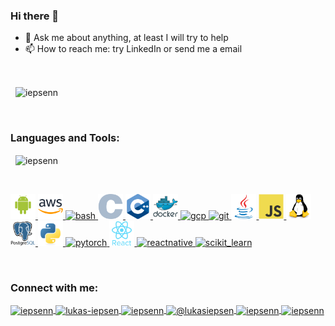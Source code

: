 ### Hi there 👋

<!-- - 🔭 I’m currently working on ... -->
<!-- - 🌱 I’m currently learning ... -->
<!-- - 👯 I’m looking to collaborate on ... -->
<!-- - 🤔 I’m looking for help with ... -->
- 💬 Ask me about anything, at least I will try to help
- 📫 How to reach me: try LinkedIn or send me a email

<br/>
<p>&nbsp;
    <img align="center" src="https://github-readme-stats.vercel.app/api?username=iepsenn&show_icons=true&locale=en" alt="iepsenn" />
</p>
<br/>

<h3 align="left">Languages and Tools:</h3>

<p>&nbsp;
    <img align="center" src="https://github-readme-stats.vercel.app/api/top-langs?username=iepsenn&show_icons=true&locale=en&layout=compact" alt="iepsenn" />
</p><br/>

<p align="left"> 
    <a href="https://developer.android.com" target="_blank">
        <img src="https://raw.githubusercontent.com/devicons/devicon/master/icons/android/android-original-wordmark.svg" alt="android" width="40" height="40"/>
    </a> 
    <a href="https://aws.amazon.com" target="_blank">
        <img src="https://raw.githubusercontent.com/devicons/devicon/master/icons/amazonwebservices/amazonwebservices-original-wordmark.svg" alt="aws" width="40" height="40"/>
    </a> 
    <a href="https://www.gnu.org/software/bash/" target="_blank">
        <img src="https://www.vectorlogo.zone/logos/gnu_bash/gnu_bash-icon.svg" alt="bash" width="40" height="40"/>
    </a>
    <a href="https://www.cprogramming.com/" target="_blank">
        <img src="https://raw.githubusercontent.com/devicons/devicon/master/icons/c/c-original.svg" alt="c" width="40" height="40"/>
    </a>
    <a href="https://www.w3schools.com/cpp/" target="_blank">
        <img src="https://raw.githubusercontent.com/devicons/devicon/master/icons/cplusplus/cplusplus-original.svg" alt="cplusplus" width="40" height="40"/>
    </a>
    <a href="https://www.docker.com/" target="_blank">
        <img src="https://raw.githubusercontent.com/devicons/devicon/master/icons/docker/docker-original-wordmark.svg" alt="docker" width="40" height="40"/>
    </a>
    <a href="https://cloud.google.com" target="_blank">
        <img src="https://www.vectorlogo.zone/logos/google_cloud/google_cloud-icon.svg" alt="gcp" width="40" height="40"/>
    </a>
    <a href="https://git-scm.com/" target="_blank">
        <img src="https://www.vectorlogo.zone/logos/git-scm/git-scm-icon.svg" alt="git" width="40" height="40"/>
    </a>
    <a href="https://www.java.com" target="_blank">
        <img src="https://raw.githubusercontent.com/devicons/devicon/master/icons/java/java-original.svg" alt="java" width="40" height="40"/>
    </a>
    <a href="https://developer.mozilla.org/en-US/docs/Web/JavaScript" target="_blank">
        <img src="https://raw.githubusercontent.com/devicons/devicon/master/icons/javascript/javascript-original.svg" alt="javascript" width="40" height="40"/>
    </a>
    <a href="https://www.linux.org/" target="_blank">
        <img src="https://raw.githubusercontent.com/devicons/devicon/master/icons/linux/linux-original.svg" alt="linux" width="40" height="40"/>
    </a>
    <a href="https://www.postgresql.org" target="_blank">
        <img src="https://raw.githubusercontent.com/devicons/devicon/master/icons/postgresql/postgresql-original-wordmark.svg" alt="postgresql" width="40" height="40"/>
    </a>
    <a href="https://www.python.org" target="_blank">
        <img src="https://raw.githubusercontent.com/devicons/devicon/master/icons/python/python-original.svg" alt="python" width="40" height="40"/>
    </a>
    <a href="https://pytorch.org/" target="_blank">
        <img src="https://www.vectorlogo.zone/logos/pytorch/pytorch-icon.svg" alt="pytorch" width="40" height="40"/>
    </a>
    <a href="https://reactjs.org/" target="_blank">
        <img src="https://raw.githubusercontent.com/devicons/devicon/master/icons/react/react-original-wordmark.svg" alt="react" width="40" height="40"/>
    </a>
    <a href="https://reactnative.dev/" target="_blank">
        <img src="https://reactnative.dev/img/header_logo.svg" alt="reactnative" width="40" height="40"/>
    </a>
    <a href="https://scikit-learn.org/" target="_blank">
        <img src="https://upload.wikimedia.org/wikipedia/commons/0/05/Scikit_learn_logo_small.svg" alt="scikit_learn" width="40" height="40"/>
    </a>
</p>
<br/>

<h3 align="left">Connect with me:</h3>
<p align="left">
    <a href="https://dev.to/iepsenn" target="blank">
        <img align="center" src="https://cdn.jsdelivr.net/npm/simple-icons@3.0.1/icons/dev-dot-to.svg" alt="iepsenn" height="30" width="40" />
    </a>
    <a href="https://linkedin.com/in/lukas-iepsen" target="blank">
        <img align="center" src="https://cdn.jsdelivr.net/npm/simple-icons@3.0.1/icons/linkedin.svg" alt="lukas-iepsen" height="30" width="40" />
    </a>
    <a href="https://kaggle.com/iepsenn" target="blank">
        <img align="center" src="https://cdn.jsdelivr.net/npm/simple-icons@3.0.1/icons/kaggle.svg" alt="iepsenn" height="30" width="40" />
    </a>
    <a href="https://medium.com/@lukasiepsen" target="blank">
        <img align="center" src="https://cdn.jsdelivr.net/npm/simple-icons@3.0.1/icons/medium.svg" alt="@lukasiepsen" height="30" width="40" />
    </a>
    <a href="https://www.hackerrank.com/iepsenn" target="blank">
        <img align="center" src="https://cdn.jsdelivr.net/npm/simple-icons@3.0.1/icons/hackerrank.svg" alt="iepsenn" height="30" width="40" />
    </a>
    <a href="https://www.leetcode.com/iepsenn" target="blank">
        <img align="center" src="https://cdn.jsdelivr.net/npm/simple-icons@3.0.1/icons/leetcode.svg" alt="iepsenn" height="30" width="40" />
    </a>
</p>